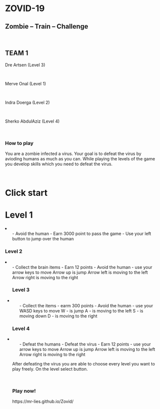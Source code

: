<h1>ZOVID-19</h1>
<h2>Zombie – Train – Challenge</h2><br>

<h2>TEAM 1</h2>
<p>Dre Artsen 			(Level 3)</p><br>
<p>Merve Onal 			(Level 1)</p><br>
<p>Indra Doerga 		(Level 2)</p><br>
<p>Sherko AbdulAziz 		(Level 4)</p><br>

<h3>How to play</h3>
<p>You are a zombie infected a virus. 
Your goal is to defeat the virus by avioding humans as much as you can. 
While playing the levels of the game you develop skills which you need to defeat the virus.</p><br>

<h1>Click start</h1> 
<h1>Level 1</h1>
<li>
	<ul>
- Avoid the human
- Earn 3000 point to pass the game
- Use your left button to jump over the human<br>
	</ul>
</li>
<h3>Level 2</h3>
<li>
	<ul>
- Collect the brain items 
- Earn 12 points
- Avoid the human
- use your arrow keys to move 
 	Arrow up is jump
	Arrow left is moving to the left
 	Arrow right is moving to the right<br>
<h3>Level 3</h3>
<li>
	<ul>
- Collect the items
- earm 300 points
- Avoid the human
- use your WASD keys to move
 	W - is jump
	 A - is moving to the left
 	 S - is moving down
 	 D - is moving to the right<br>
	</ul>
</li>
<h3>Level 4</h3>
<li>
	<ul>
- Defeat the humans
- Defeat the virus 
- Earn 12 points
- use your arrow keys to move 
 	Arrow up is jump
	Arrow left is moving to the left
 	Arrow right is moving to the right<br>
	</ul>
</li>

<p>After defeating the virus you are able to choose every level you want to play freely. 
On the level select button.</p> <br>
   
<h3>Play now!</h3>
https://mr-lies.github.io/Zovid/
         
 
 
